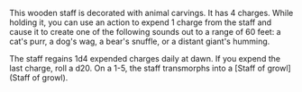 This wooden staff is decorated with animal carvings. It has 4 charges. While holding it, you can use an action to expend 1 charge from the staff and cause it to create one of the following sounds out to a range of 60 feet: a cat's purr, a dog's wag, a bear's snuffle, or a distant giant's humming.

The staff regains 1d4 expended charges daily at dawn. If you expend the last charge, roll a d20. On a 1-5, the staff transmorphs into a [Staff of growl](Staff of growl).